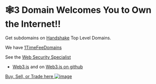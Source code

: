 # 🕸3 Domain Welcomes You to Own the Internet!!

Get subdomains on [Handshake](https://handshake.org/) Top Level Domains.

We have [1TimeFeeDomains](http://home.1timefeedomains/)

See the [Web Security Specialist](http://admin.websecurityspecialist/)

- [Web3.js](https://web3js.readthedocs.io/en/v1.3.0/) and on [Web3.js on github](https://github.com/ethereum/web3.js/)

[Buy, Sell, or Trade here ![image](https://user-images.githubusercontent.com/37987346/97064635-5a94f300-1575-11eb-93ae-fc71560b1571.png)](https://paxful.com/roots/buy-bitcoin/index?kiosk=WDZdGMqXk7M)
